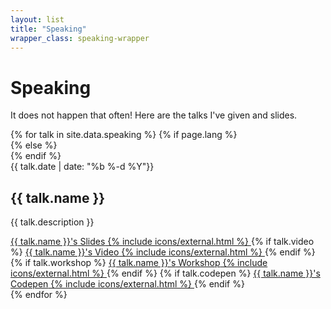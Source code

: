 ```yaml
---
layout: list
title: "Speaking"
wrapper_class: speaking-wrapper
---
```


<h1 class="main__title">Speaking</h1>

<p class="main__text">It does not happen that often! Here are the talks I've given and slides.</p>

<section class="articles-list">
    {% for talk in site.data.speaking %}
        {% if page.lang %}
            <article class="article" lang="{{ page.lang }}">
        {% else %}
            <article class="article" lang="en">
        {% endif %}
                <div class="article__item">
                    <time class="article__time" datetime="{{ page.date | date: '%F' }}">{{ talk.date | date: "%b %-d %Y"}}</time>
                    <h2 class="article__subtitle">{{ talk.name }}</h2>
                    <p class="article__description">{{ talk.description }}</p>
                    <div class="article__links">
                        <a class="btn btn--fill" href="/speaking/{{ talk.url }}">
                            <span class="btn__text"><span class="u-visually-hidden">{{ talk.name }}'s</span> Slides</span>
                            {% include icons/external.html %}
                        </a>
                        {% if talk.video %}
                            <a class="btn btn--fill" href="{{ talk.video }}" target="_blank" rel="noopener">
                                <span class="btn__text"><span class="u-visually-hidden">{{ talk.name }}'s</span> Video</span>
                                {% include icons/external.html %}
                            </a>
                        {% endif %}
                        {% if talk.workshop %}
                            <a class="btn btn--fill" href="{{ talk.workshop }}" target="_blank" rel="noopener">
                                <span class="btn__text"><span class="u-visually-hidden">{{ talk.name }}'s</span> Workshop</span>
                                {% include icons/external.html %}
                            </a>
                        {% endif %}
                        {% if talk.codepen %}
                            <a class="btn btn--fill" href="{{ talk.codepen }}" target="_blank" rel="noopener">
                                <span class="btn__text"><span class="u-visually-hidden">{{ talk.name }}'s</span> Codepen</span>
                                {% include icons/external.html %}
                            </a>
                        {% endif %}
                    </div>
                </div>
            </article>
    {% endfor %}
</section>

